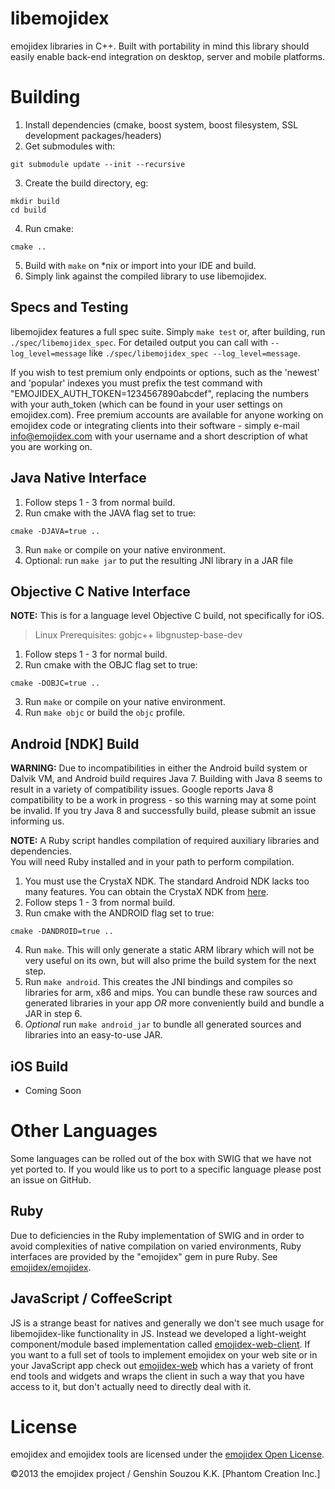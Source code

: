 libemojidex
===========
emojidex libraries in C++. 
Built with portability in mind this library should easily enable back-end integration on desktop, 
server and mobile platforms.

Building
========

1. Install dependencies (cmake, boost system, boost filesystem, SSL development packages/headers)
2. Get submodules with:
  ```
  git submodule update --init --recursive
  ```
3. Create the build directory, eg:
  ```
  mkdir build
  cd build
  ```
4. Run cmake:  
  ```
  cmake ..
  ```
5. Build with `make` on \*nix or import into your IDE and build.
6. Simply link against the compiled library to use libemojidex.

Specs and Testing
-----------------

libemojidex features a full spec suite. Simply ```make test``` or, after building, run 
```./spec/libemojidex_spec```. For detailed output you can call with ```--log_level=message``` 
like ```./spec/libemojidex_spec --log_level=message```.

If you wish to test premium only endpoints or options, such as the 'newest' and 'popular' indexes 
you must prefix the test command with "EMOJIDEX_AUTH_TOKEN=1234567890abcdef", replacing the 
numbers with your auth_token (which can be found in your user settings on emojidex.com). Free 
premium accounts are available for anyone working on emojidex code or integrating clients into 
their software - simply e-mail info@emojidex.com with your username and a short description of 
what you are working on.

Java Native Interface
---------------------

1. Follow steps 1 - 3 from normal build.
2. Run cmake with the JAVA flag set to true:
  ```
  cmake -DJAVA=true ..
  ```
3. Run `make` or compile on your native environment.
4. Optional: run `make jar` to put the resulting JNI library in a JAR file

Objective C Native Interface
----------------------------

**NOTE:** This is for a language level Objective C build, not specifically for iOS.

> Linux Prerequisites: gobjc++ libgnustep-base-dev

1. Follow steps 1 - 3 for normal build.
2. Run cmake with the OBJC flag set to true:
  ```
  cmake -DOBJC=true ..
  ```
3. Run `make` or compile on your native environment.
4. Run `make objc` or build the `objc` profile.

Android [NDK] Build
-------------------
**WARNING:** Due to incompatibilities in either the Android build system or Dalvik VM, and Android 
build requires Java 7. Building with Java 8 seems to result in a variety of compatibility issues. 
Google reports Java 8 compatibility to be a work in progress - so this warning may at some point 
be invalid. If you try Java 8 and successfully build, please submit an issue informing us.

**NOTE:** A Ruby script handles compilation of required auxiliary libraries and dependencies.  
You will need Ruby installed and in your path to perform compilation.

1. You must use the CrystaX NDK. The standard Android NDK lacks too many features. You can obtain 
the CrystaX NDK from [here](https://www.crystax.net/android/ndk).
2. Follow steps 1 - 3 from normal build.
3. Run cmake with the ANDROID flag set to true:
  ```
  cmake -DANDROID=true ..
  ```
4. Run `make`. This will only generate a static ARM library which will not be very useful on its 
own, but will also prime the build system for the next step.
5. Run `make android`. This creates the JNI bindings and compiles so libraries for arm, x86 and 
mips. You can bundle these raw sources and generated libraries in your app *OR* more conveniently 
build and bundle a JAR in step 6.
6. *Optional* run `make android_jar` to bundle all generated sources and libraries into an 
easy-to-use JAR.

iOS Build
---------
* Coming Soon

Other Languages
===============
Some languages can be rolled out of the box with SWIG that we have not yet ported to. If you 
would like us to port to a specific language please post an issue on GitHub.

Ruby
----
Due to deficiencies in the Ruby implementation of SWIG and in order to avoid complexities 
of native compilation on varied environments, Ruby interfaces are provided by the "emojidex" gem 
in pure Ruby. See [emojidex/emojidex](https://github.com/emojidex/emojidex).

JavaScript / CoffeeScript
-------------------------
JS is a strange beast for natives and generally we don't see much usage for libemojidex-like 
functionality in JS. Instead we developed a light-weight component/module based implementation 
called [emojidex-web-client](https://github.com/emojidex/emojidex-web-client). If you want to a 
full set of tools to implement emojidex on your web site or in your JavaScript app check out 
[emojidex-web](https://github.com/emojidex/emojidex-web) which has a variety of front end tools 
and widgets and wraps the client in such a way that you have access to it, but don't actually 
need to directly deal with it.

License
=======
emojidex and emojidex tools are licensed under the [emojidex Open License](https://www.emojidex.com/emojidex/emojidex_open_license).

©2013 the emojidex project / Genshin Souzou K.K. [Phantom Creation Inc.]
